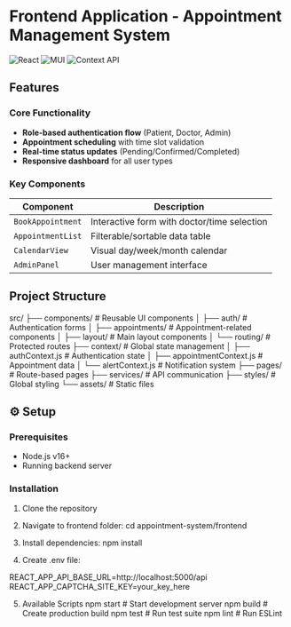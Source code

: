 # Frontend Application - Appointment Management System

![React](https://img.shields.io/badge/React-18.2-blue)
![MUI](https://img.shields.io/badge/Material_UI-5.0-purple)
![Context API](https://img.shields.io/badge/Context_API-Yes-green)

##  Features


### Core Functionality
- **Role-based authentication flow** (Patient, Doctor, Admin)
- **Appointment scheduling** with time slot validation
- **Real-time status updates** (Pending/Confirmed/Completed)
- **Responsive dashboard** for all user types

### Key Components
| Component | Description |
|-----------|-------------|
| `BookAppointment` | Interactive form with doctor/time selection |
| `AppointmentList` | Filterable/sortable data table |
| `CalendarView` | Visual day/week/month calendar |
| `AdminPanel` | User management interface |

##  Project Structure

src/
├── components/ # Reusable UI components
│ ├── auth/ # Authentication forms
│ ├── appointments/ # Appointment-related components
│ ├── layout/ # Main layout components
│ └── routing/ # Protected routes
├── context/ # Global state management
│ ├── authContext.js # Authentication state
│ ├── appointmentContext.js # Appointment data
│ └── alertContext.js # Notification system
├── pages/ # Route-based pages
├── services/ # API communication
├── styles/ # Global styling
└── assets/ # Static files


## ⚙️ Setup

### Prerequisites
- Node.js v16+
- Running backend server

### Installation
1. Clone the repository
2. Navigate to frontend folder:
   cd appointment-system/frontend

3. Install dependencies:
npm install

4. Create .env file:

REACT_APP_API_BASE_URL=http://localhost:5000/api
REACT_APP_CAPTCHA_SITE_KEY=your_key_here


5. Available Scripts
npm start    # Start development server
npm build    # Create production build
npm test     # Run test suite
npm lint     # Run ESLint


